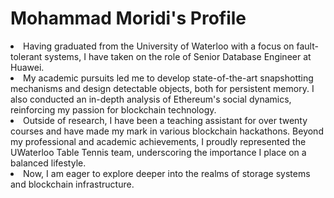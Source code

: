# Mohammad Moridi's Profile

<li>Having graduated from the <span class="key-phrase red-text">University of Waterloo</span> with a focus on fault-tolerant systems, I have taken on the role of <span class="key-phrase  red-text">Senior Database Engineer</span> at <span class="key-phrase red-text">Huawei</span>.</li>
                    <li>My academic pursuits led me to develop state-of-the-art snapshotting mechanisms and design detectable objects, both for persistent memory. I also conducted an in-depth analysis of <span class="key-phrase  red-text">Ethereum's</span> social dynamics, reinforcing my passion for blockchain technology.</li>
                    <li>Outside of research, I have been a teaching assistant for over twenty courses and have made my mark in various blockchain hackathons. Beyond my professional and academic achievements, I proudly represented the <span class="key-phrase  red-text">UWaterloo Table Tennis team</span>, underscoring the importance I place on a balanced lifestyle.</li>
                    <li>Now, I am eager to explore deeper into the realms of storage systems and blockchain infrastructure.</li>

